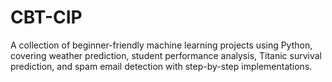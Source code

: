 # CBT-CIP
A collection of beginner-friendly machine learning projects using Python, covering weather prediction, student performance analysis, Titanic survival prediction, and spam email detection with step-by-step implementations.
